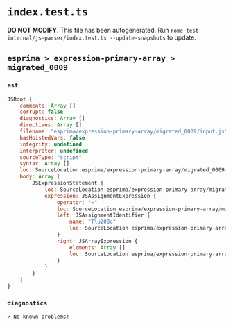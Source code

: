 # `index.test.ts`

**DO NOT MODIFY**. This file has been autogenerated. Run `rome test internal/js-parser/index.test.ts --update-snapshots` to update.

## `esprima > expression-primary-array > migrated_0009`

### `ast`

```javascript
JSRoot {
	comments: Array []
	corrupt: false
	diagnostics: Array []
	directives: Array []
	filename: "esprima/expression-primary-array/migrated_0009/input.js"
	hasHoistedVars: false
	integrity: undefined
	interpreter: undefined
	sourceType: "script"
	syntax: Array []
	loc: SourceLocation esprima/expression-primary-array/migrated_0009/input.js 1:0-2:0
	body: Array [
		JSExpressionStatement {
			loc: SourceLocation esprima/expression-primary-array/migrated_0009/input.js 1:0-1:12
			expression: JSAssignmentExpression {
				operator: "="
				loc: SourceLocation esprima/expression-primary-array/migrated_0009/input.js 1:0-1:12
				left: JSAssignmentIdentifier {
					name: "T\u200c"
					loc: SourceLocation esprima/expression-primary-array/migrated_0009/input.js 1:0-1:7 (T‌)
				}
				right: JSArrayExpression {
					elements: Array []
					loc: SourceLocation esprima/expression-primary-array/migrated_0009/input.js 1:10-1:12
				}
			}
		}
	]
}
```

### `diagnostics`

```
✔ No known problems!

```
